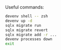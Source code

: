 Useful commands:
```sh
devenv shell -- zsh
devenv up -d
sqlx migrate run
sqlx migrate revert
sqlx migrate add -r ...
devenv processes down
exit
```

